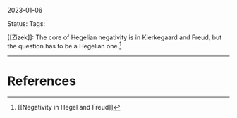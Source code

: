 
2023-01-06

Status: 
Tags: 

[[Zizek]]: The core of Hegelian negativity is in Kierkegaard and Freud, but the question has to be a Hegelian one.[^1]



---
# References

[^1]: [[Negativity in Hegel and Freud]]